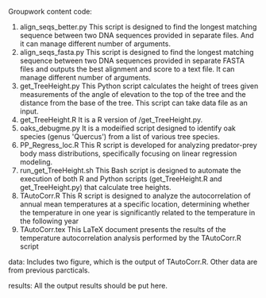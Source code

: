 Groupwork content
code:
1. align_seqs_better.py
This script is designed to find the longest matching sequence between two DNA sequences provided in separate files. And it can manage different number of arguments.
2. align_seqs_fasta.py
This script is designed to find the longest matching sequence between two DNA sequences provided in separate FASTA files and outputs the best alignment and score to a text file. It can manage different number of arguments.
3. get_TreeHeight.py
This Python script calculates the height of trees given measurements of the angle of elevation to the top of the tree and the distance from the base of the tree. This script can take data file as an input.
4. get_TreeHeight.R
It is a R version of /get_TreeHeight.py.
5. oaks_debugme.py
It is a modeified script designed to identify oak species (genus 'Quercus') from a list of various tree species.
6. PP_Regress_loc.R
This R script is developed for analyzing predator-prey body mass distributions, specifically focusing on linear regression modeling.
7. run_get_TreeHeight.sh
This Bash script is designed to automate the execution of both R and Python scripts (get_TreeHeight.R and get_TreeHeight.py) that calculate tree heights.
8. TAutoCorr.R
This R script is designed to analyze the autocorrelation of annual mean temperatures at a specific location, determining whether the temperature in one year is significantly related to the temperature in the following year
9. TAutoCorr.tex
This LaTeX document presents the results of the temperature autocorrelation analysis performed by the TAutoCorr.R script

data:
Includes two figure, which is the output of TAutoCorr.R. Other data are from previous parcticals.

results:
All the output results should be put here.

